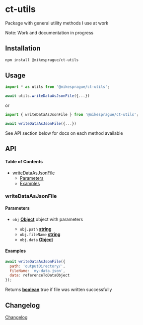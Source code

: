 # ct-utils

Package with general utility methods I use at work

Note: Work and documentation in progress

## Installation

```bash
npm install @mikesprague/ct-utils
```

## Usage

```javascript
import * as utils from '@mikesprague/ct-utils';

await utils.writeDataAsJsonFile({...})
```

or

```javascript
import { writeDataAsJsonFile } from '@mikesprague/ct-utils';

await writeDataAsJsonFile({...})
```

See API section below for docs on each method available

## API

<!-- Generated by documentation.js. Update this documentation by updating the source code. -->

#### Table of Contents

*   [writeDataAsJsonFile](#writedataasjsonfile)
    *   [Parameters](#parameters)
    *   [Examples](#examples)

### writeDataAsJsonFile

#### Parameters

*   `obj` **[Object](https://developer.mozilla.org/docs/Web/JavaScript/Reference/Global_Objects/Object)** object with parameters

    *   `obj.path` **[string](https://developer.mozilla.org/docs/Web/JavaScript/Reference/Global_Objects/String)**&#x20;
    *   `obj.fileName` **[string](https://developer.mozilla.org/docs/Web/JavaScript/Reference/Global_Objects/String)**&#x20;
    *   `obj.data` **[Object](https://developer.mozilla.org/docs/Web/JavaScript/Reference/Global_Objects/Object)**&#x20;

#### Examples

```javascript
await writeDataAsJsonFile({
  path: 'outputDirectory/',
  fileName: 'my-data.json',
  data: referenceToDataObject
});
```

Returns **[boolean](https://developer.mozilla.org/docs/Web/JavaScript/Reference/Global_Objects/Boolean)** true if file was written successfully

## Changelog

[Changelog](https://github.com/mikesprague/packages/blob/main/packages/ct-utils/CHANGELOG.md)
